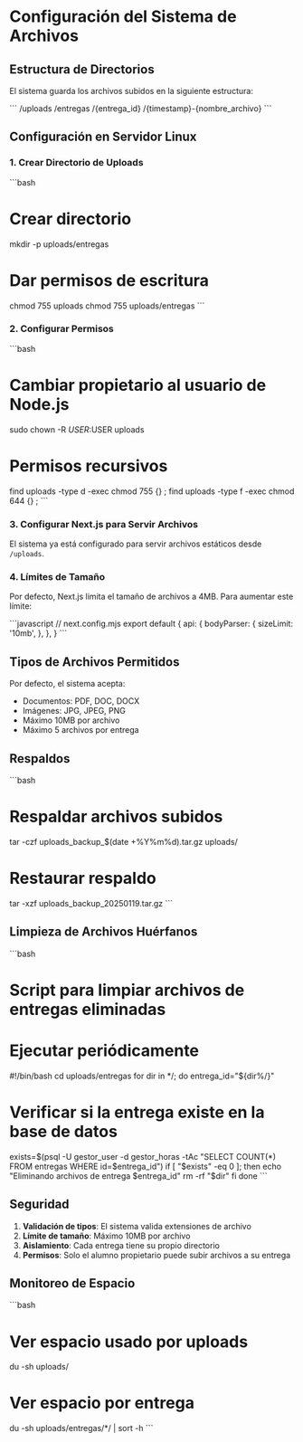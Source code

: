 # Configuración del Sistema de Archivos

## Estructura de Directorios

El sistema guarda los archivos subidos en la siguiente estructura:

\`\`\`
/uploads
  /entregas
    /{entrega_id}
      /{timestamp}-{nombre_archivo}
\`\`\`

## Configuración en Servidor Linux

### 1. Crear Directorio de Uploads

\`\`\`bash
# Crear directorio
mkdir -p uploads/entregas

# Dar permisos de escritura
chmod 755 uploads
chmod 755 uploads/entregas
\`\`\`

### 2. Configurar Permisos

\`\`\`bash
# Cambiar propietario al usuario de Node.js
sudo chown -R $USER:$USER uploads

# Permisos recursivos
find uploads -type d -exec chmod 755 {} \;
find uploads -type f -exec chmod 644 {} \;
\`\`\`

### 3. Configurar Next.js para Servir Archivos

El sistema ya está configurado para servir archivos estáticos desde `/uploads`.

### 4. Límites de Tamaño

Por defecto, Next.js limita el tamaño de archivos a 4MB. Para aumentar este límite:

\`\`\`javascript
// next.config.mjs
export default {
  api: {
    bodyParser: {
      sizeLimit: '10mb',
    },
  },
}
\`\`\`

## Tipos de Archivos Permitidos

Por defecto, el sistema acepta:
- Documentos: PDF, DOC, DOCX
- Imágenes: JPG, JPEG, PNG
- Máximo 10MB por archivo
- Máximo 5 archivos por entrega

## Respaldos

\`\`\`bash
# Respaldar archivos subidos
tar -czf uploads_backup_$(date +%Y%m%d).tar.gz uploads/

# Restaurar respaldo
tar -xzf uploads_backup_20250119.tar.gz
\`\`\`

## Limpieza de Archivos Huérfanos

\`\`\`bash
# Script para limpiar archivos de entregas eliminadas
# Ejecutar periódicamente

#!/bin/bash
cd uploads/entregas
for dir in */; do
  entrega_id="${dir%/}"
  # Verificar si la entrega existe en la base de datos
  exists=$(psql -U gestor_user -d gestor_horas -tAc "SELECT COUNT(*) FROM entregas WHERE id=$entrega_id")
  if [ "$exists" -eq 0 ]; then
    echo "Eliminando archivos de entrega $entrega_id"
    rm -rf "$dir"
  fi
done
\`\`\`

## Seguridad

1. **Validación de tipos**: El sistema valida extensiones de archivo
2. **Límite de tamaño**: Máximo 10MB por archivo
3. **Aislamiento**: Cada entrega tiene su propio directorio
4. **Permisos**: Solo el alumno propietario puede subir archivos a su entrega

## Monitoreo de Espacio

\`\`\`bash
# Ver espacio usado por uploads
du -sh uploads/

# Ver espacio por entrega
du -sh uploads/entregas/*/ | sort -h
\`\`\`
